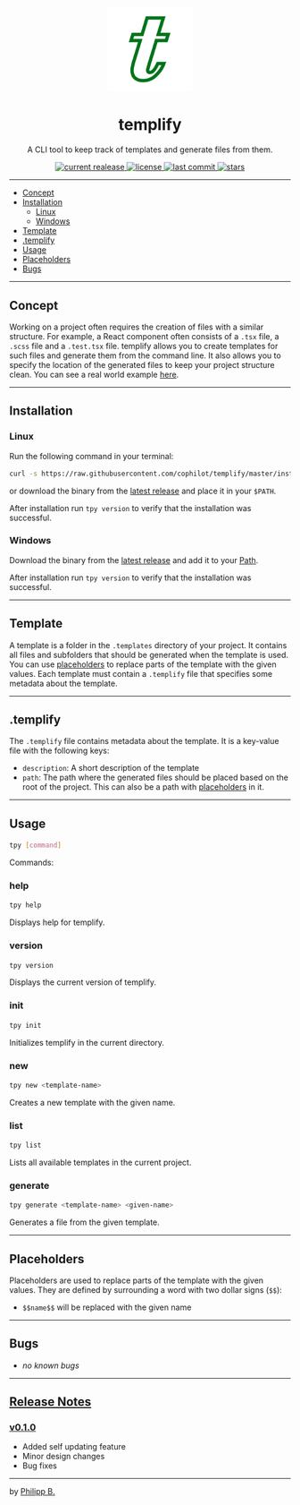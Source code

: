 <div align="center">
  <br />
  <img src="assets/logo.png" alt="templifyLogo" width="30%"/>
  <h1>templify</h1>
  <p>
     A CLI tool to keep track of templates and generate files from them.
  </p>
</div>

<!-- Badges -->
<div align="center">
   <a href="https://github.com/cophilot/templify/releases">
       <img src="https://img.shields.io/github/v/release/cophilot/templify?display_name=tag" alt="current realease" />
   </a>
   <a href="https://github.com/cophilot/templify/blob/main/LICENSE">
       <img src="https://img.shields.io/github/license/cophilot/templify" alt="license" />
   </a>
   <a href="https://github.com/cophilot/templify/commits/main">
       <img src="https://img.shields.io/github/last-commit/cophilot/templify" alt="last commit" />
   </a>
   <a href="https://github.com/cophilot/templify/stargazers">
       <img src="https://img.shields.io/github/stars/cophilot/templify" alt="stars" />
   </a>
</div>

---

-   [Concept](#concept)
-   [Installation](#installation)
    -   [Linux](#linux)
    -   [Windows](#windows)
-   [Template](#template)
-   [.templify](#templify)
-   [Usage](#usage)
-   [Placeholders](#placeholders)
-   [Bugs](#bugs)

---

## Concept

Working on a project often requires the creation of files with a similar structure. For example, a React component often consists of a `.tsx` file, a `.scss` file and a `.test.tsx` file. templify allows you to create templates for such files and generate them from the command line.
It also allows you to specify the location of the generated files to keep your project structure clean.
You can see a real world example [here](https://github.com/cophilot/templify-docs/tree/main/.templates).

---

## Installation

### Linux

Run the following command in your terminal:

```bash
curl -s https://raw.githubusercontent.com/cophilot/templify/master/install | sudo bash
```

or download the binary from the [latest release](https://github.com/cophilot/templify/releases/latest) and place it in your `$PATH`.

After installation run `tpy version` to verify that the installation was successful.

### Windows

Download the binary from the [latest release](https://github.com/cophilot/templify/releases/latest) and add it to your [Path](https://medium.com/@kevinmarkvi/how-to-add-executables-to-your-path-in-windows-5ffa4ce61a53).

After installation run `tpy version` to verify that the installation was successful.

---

## Template

A template is a folder in the `.templates` directory of your project. It contains all files and subfolders that should be generated when the template is used. You can use [placeholders](#placeholders) to replace parts of the template with the given values.
Each template must contain a `.templify` file that specifies some metadata about the template.

---

## .templify

The `.templify` file contains metadata about the template. It is a key-value file with the following keys:

-   `description`: A short description of the template
-   `path`: The path where the generated files should be placed based on the root of the project. This can also be a path with [placeholders](#placeholders) in it.

---

## Usage

```bash
tpy [command]
```

Commands:

### help

```bash
tpy help
```

Displays help for templify.

### version

```bash
tpy version
```

Displays the current version of templify.

### init

```bash
tpy init
```

Initializes templify in the current directory.

### new

```bash
tpy new <template-name>
```

Creates a new template with the given name.

### list

```bash
tpy list
```

Lists all available templates in the current project.

### generate

```bash
tpy generate <template-name> <given-name>
```

Generates a file from the given template.

---

## Placeholders

Placeholders are used to replace parts of the template with the given values. They are defined by surrounding a word with two dollar signs (`$$`):

-   `$$name$$` will be replaced with the given name

---

## Bugs

-   _no known bugs_

---

## [Release Notes](https://github.com/cophilot/templify/blob/master/CHANGELOG.md)

### [v0.1.0](https://github.com/cophilot/templify/tree/0.1.0)

-   Added self updating feature
-   Minor design changes
-   Bug fixes

---

by [Philipp B.](https://github.com/cophilot)
